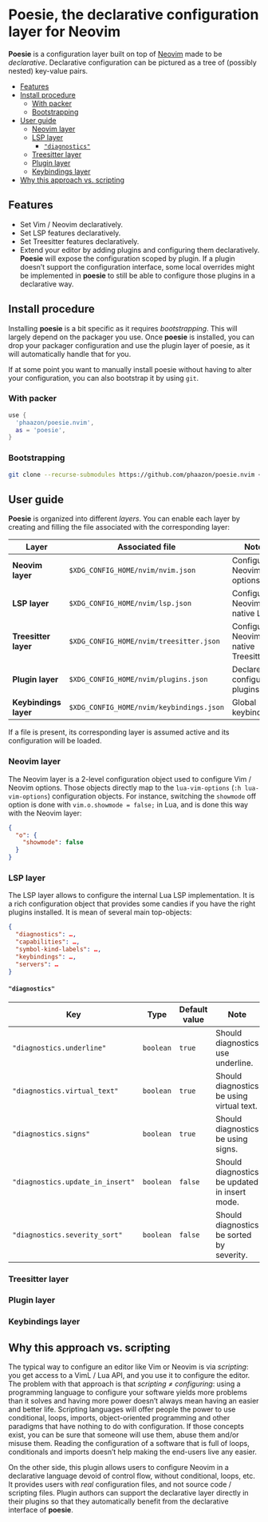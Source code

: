 # Poesie, the declarative configuration layer for Neovim

**Poesie** is a configuration layer built on top of [Neovim] made to be _declarative_. Declarative configuration can be
pictured as a tree of (possibly nested) key-value pairs.

<!-- vim-markdown-toc GFM -->

* [Features](#features)
* [Install procedure](#install-procedure)
  * [With packer](#with-packer)
  * [Bootstrapping](#bootstrapping)
* [User guide](#user-guide)
  * [Neovim layer](#neovim-layer)
  * [LSP layer](#lsp-layer)
    * [`"diagnostics"`](#diagnostics)
  * [Treesitter layer](#treesitter-layer)
  * [Plugin layer](#plugin-layer)
  * [Keybindings layer](#keybindings-layer)
* [Why this approach vs. scripting](#why-this-approach-vs-scripting)

<!-- vim-markdown-toc -->

## Features

- Set Vim / Neovim declaratively.
- Set LSP features declaratively.
- Set Treesitter features declaratively.
- Extend your editor by adding plugins and configuring them declaratively. **Poesie** will expose the configuration
  scoped by plugin. If a plugin doesn’t support the configuration interface, some local overrides might be implemented
  in **poesie** to still be able to configure those plugins in a declarative way.

## Install procedure

Installing **poesie** is a bit specific as it requires _bootstrapping_. This will largely depend on the packager you
use. Once **poesie** is installed, you can drop your packager configuration and use the plugin layer of poesie, as it
will automatically handle that for you.

If at some point you want to manually install poesie without having to alter your configuration, you can also bootstrap
it by using `git`.

### With packer

```lua
use {
  'phaazon/poesie.nvim',
  as = 'poesie',
}
```

### Bootstrapping

```sh
git clone --recurse-submodules https://github.com/phaazon/poesie.nvim <path to the plugin directory>
```

## User guide

**Poesie** is organized into different _layers_. You can enable each layer by creating and filling the file associated
with the corresponding layer:

| Layer                 | Associated file                          | Notes                                 |
| -----                 | ---------------                          | -----                                 |
| **Neovim layer**      | `$XDG_CONFIG_HOME/nvim/nvim.json`        | Configure Neovim options.             |
| **LSP layer**         | `$XDG_CONFIG_HOME/nvim/lsp.json`         | Configure Neovim’s native LSP.        |
| **Treesitter layer**  | `$XDG_CONFIG_HOME/nvim/treesitter.json`  | Configure Neovim’s native Treesitter. |
| **Plugin layer**      | `$XDG_CONFIG_HOME/nvim/plugins.json`     | Declare and configure plugins.        |
| **Keybindings layer** | `$XDG_CONFIG_HOME/nvim/keybindings.json` | Global keybindings.                   |

If a file is present, its corresponding layer is assumed active and its configuration will be loaded.

### Neovim layer

The Neovim layer is a 2-level configuration object used to configure Vim / Neovim options. Those objects directly map to
the `lua-vim-options` (`:h lua-vim-options`) configuration objects. For instance, switching the `showmode` off option
is done with `vim.o.showmode = false;` in Lua, and is done this way with the Neovim layer:

```json
{
  "o": {
    "showmode": false
  }
}
```

### LSP layer

The LSP layer allows to configure the internal Lua LSP implementation. It is a rich configuration object that provides
some candies if you have the right plugins installed. It is mean of several main top-objects:

```json
{
  "diagnostics": …,
  "capabilities": …,
  "symbol-kind-labels": …,
  "keybindings": …,
  "servers": …
}
```

#### `"diagnostics"`

| Key                               | Type      | Default value | Note                                          |
| ---                               | ----      | ------------- | ----                                          |
| `"diagnostics.underline"`         | `boolean` | `true`        | Should diagnostics use underline.             |
| `"diagnostics.virtual_text"`      | `boolean` | `true`        | Should diagnostics be using virtual text.     |
| `"diagnostics.signs"`             | `boolean` | `true`        | Should diagnostics be using signs.            |
| `"diagnostics.update_in_insert"`  | `boolean` | `false`       | Should diagnostics be updated in insert mode. |
| `"diagnostics.severity_sort"`     | `boolean` | `false`       | Should diagnostics be sorted by severity.     |

### Treesitter layer

### Plugin layer

### Keybindings layer

## Why this approach vs. scripting

The typical way to configure an editor like Vim or Neovim is via _scripting_: you get access to a VimL / Lua API, and
you use it to configure the editor. The problem with that approach is that _scripting ≠ configuring_: using a
programming language to configure your software yields more problems than it solves and having more power doesn’t always
mean having an easier and better life. Scripting languages will offer people the power to use conditional, loops,
imports, object-oriented programming and other paradigms that have nothing to do with configuration. If those concepts
exist, you can be sure that someone will use them, abuse them and/or misuse them. Reading the configuration of a
software that is full of loops, conditionals and imports doesn’t help making the end-users live any easier.

On the other side, this plugin allows users to configure Neovim in a declarative language devoid of control flow,
without conditional, loops, etc. It provides users with _real_ configuration files, and not source code / scripting
files. Plugin authors can support the declarative layer directly in their plugins so that they automatically benefit
from the declarative interface of **poesie**.

[Neovim]: https://neovim.io

